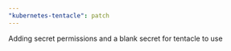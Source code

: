 ```yaml
---
"kubernetes-tentacle": patch
---
```


Adding secret permissions and a blank secret for tentacle to use
